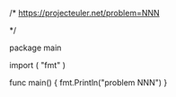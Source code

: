 /*
https://projecteuler.net/problem=NNN
<NAME>

<DESCRIPTION>
*/

package main

import (
	"fmt"
)

func main() {
	fmt.Println("problem NNN")
}
